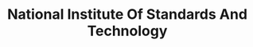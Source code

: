 ---
# This topic lives at
# https://digital.gov/topics/national-institute-of-standards-and-technology

# Topic Title
title: "National Institute Of Standards And Technology"

# description — keep it short and clear
summary: ""

# Weight
weight: 1

# For more information on managing topics,
# see https://github.com/GSA/digitalgov.gov/wiki/topics
---